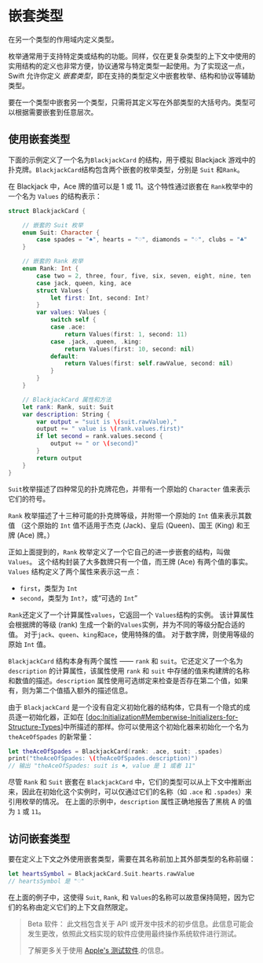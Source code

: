 # 嵌套类型

在另一个类型的作用域内定义类型。

枚举通常用于支持特定类或结构的功能。同样，仅在更复杂类型的上下文中使用的实用结构的定义也非常方便，协议通常与特定类型一起使用。为了实现这一点，Swift 允许你定义 *嵌套类型*，即在支持的类型定义中嵌套枚举、结构和协议等辅助类型。

要在一个类型中嵌套另一个类型，只需将其定义写在外部类型的大括号内。类型可以根据需要嵌套到任意层次。

## 使用嵌套类型

下面的示例定义了一个名为`BlackjackCard` 的结构，用于模拟 Blackjack 游戏中的扑克牌。`BlackjackCard`结构包含两个嵌套的枚举类型，分别是 `Suit` 和`Rank`。

在 Blackjack 中，Ace 牌的值可以是 1 或 11。这个特性通过嵌套在 `Rank`枚举中的一个名为 `Values` 的结构表示：

```swift
struct BlackjackCard {

    // 嵌套的 Suit 枚举
    enum Suit: Character {
        case spades = "♠", hearts = "♡", diamonds = "♢", clubs = "♣"
    }

    // 嵌套的 Rank 枚举
    enum Rank: Int {
        case two = 2, three, four, five, six, seven, eight, nine, ten
        case jack, queen, king, ace
        struct Values {
            let first: Int, second: Int?
        }
        var values: Values {
            switch self {
            case .ace:
                return Values(first: 1, second: 11)
            case .jack, .queen, .king:
                return Values(first: 10, second: nil)
            default:
                return Values(first: self.rawValue, second: nil)
            }
        }
    }

    // BlackjackCard 属性和方法
    let rank: Rank, suit: Suit
    var description: String {
        var output = "suit is \(suit.rawValue),"
        output += " value is \(rank.values.first)"
        if let second = rank.values.second {
            output += " or \(second)"
        }
        return output
    }
}
```

<!--
  - test: `nestedTypes`

  ```swifttest
  -> struct BlackjackCard {
  ---
        // nested Suit enumeration
        enum Suit: Character {
           case spades = "♠", hearts = "♡", diamonds = "♢", clubs = "♣"
        }
  ---
        // nested Rank enumeration
        enum Rank: Int {
           case two = 2, three, four, five, six, seven, eight, nine, ten
           case jack, queen, king, ace
           struct Values {
              let first: Int, second: Int?
           }
           var values: Values {
              switch self {
                 case .ace:
                    return Values(first: 1, second: 11)
                 case .jack, .queen, .king:
                    return Values(first: 10, second: nil)
                 default:
                    return Values(first: self.rawValue, second: nil)
              }
           }
        }
  ---
        // BlackjackCard properties and methods
        let rank: Rank, suit: Suit
        var description: String {
           var output = "suit is \(suit.rawValue),"
           output += " value is \(rank.values.first)"
           if let second = rank.values.second {
              output += " or \(second)"
           }
           return output
        }
     }
  ```
-->

`Suit`枚举描述了四种常见的扑克牌花色，并带有一个原始的  `Character`  值来表示它们的符号。

`Rank` 枚举描述了十三种可能的扑克牌等级，并附带一个原始的 `Int` 值来表示其数值
（这个原始的 `Int` 值不适用于杰克 (Jack)、皇后 (Queen)、国王 (King) 和王牌 (Ace) 牌。）

正如上面提到的，`Rank` 枚举定义了一个它自己的进一步嵌套的结构，叫做 `Values`。
这个结构封装了大多数牌只有一个值，而王牌 (Ace) 有两个值的事实。
`Values` 结构定义了两个属性来表示这一点：

- `first`，类型为 `Int`
- `second`，类型为 `Int?`，或“可选的 `Int`”

`Rank`还定义了一个计算属性`values`，它返回一个 `Values`结构的实例。 该计算属性会根据牌的等级 (rank) 生成一个新的`Values`实例，并为不同的等级分配合适的值。 对于`jack`、`queen`、`king`和`ace`，使用特殊的值。 对于数字牌，则使用等级的原始 `Int` 值。

`BlackjackCard` 结构本身有两个属性 —— `rank` 和 `suit`。它还定义了一个名为 `description` 的计算属性，该属性使用 `rank` 和 `suit` 中存储的值来构建牌的名称和数值的描述。`description` 属性使用可选绑定来检查是否存在第二个值，如果有，则为第二个值插入额外的描述信息。

由于 `BlackjackCard` 是一个没有自定义初始化器的结构体，它具有一个隐式的成员逐一初始化器，正如在 [[doc:Initialization#Memberwise-Initializers-for-Structure-Types](doc:Initialization#Memberwise-Initializers-for-Structure-Types)]中所描述的那样。你可以使用这个初始化器来初始化一个名为 `theAceOfSpades` 的新常量：

```swift
let theAceOfSpades = BlackjackCard(rank: .ace, suit: .spades)
print("theAceOfSpades: \(theAceOfSpades.description)")
// 输出 "theAceOfSpades: suit is ♠, value 是 1 或者 11"
```

<!--
  - test: `nestedTypes`

  ```swifttest
  -> let theAceOfSpades = BlackjackCard(rank: .ace, suit: .spades)
  -> print("theAceOfSpades: \(theAceOfSpades.description)")
  <- theAceOfSpades: suit is ♠, value is 1 or 11
  ```
-->

尽管 `Rank` 和 `Suit` 嵌套在 `BlackjackCard` 中，它们的类型可以从上下文中推断出来，因此在初始化这个实例时，可以仅通过它们的名称（如 `.ace` 和 `.spades`）来引用枚举的情况。
在上面的示例中，`description` 属性正确地报告了黑桃 A 的值为 `1` 或 `11`。

## 访问嵌套类型

要在定义上下文之外使用嵌套类型，需要在其名称前加上其外部类型的名称前缀：

```swift
let heartsSymbol = BlackjackCard.Suit.hearts.rawValue
// heartsSymbol 是 "♡"
```

<!--
  - test: `nestedTypes`

  ```swifttest
  -> let heartsSymbol = BlackjackCard.Suit.hearts.rawValue
  /> heartsSymbol is \"\(heartsSymbol)\"
  </ heartsSymbol is "♡"
  ```
-->

在上面的例子中，这使得 `Suit`, `Rank`, 和 `Values`的名称可以故意保持简短，因为它们的名称由定义它们的上下文自然限定。

> Beta 软件：
> 此文档包含关于 API 或开发中技术的初步信息。此信息可能会发生更改，依照此文档实现的软件应使用最终操作系统软件进行测试。
> 
> 了解更多关于使用 [Apple's 测试软件](https://developer.apple.com/support/beta-software/).的信息。

<!--
This source file is part of the Swift.org open source project

Copyright (c) 2014 - 2022 Apple Inc. and the Swift project authors
Licensed under Apache License v2.0 with Runtime Library Exception

See https://swift.org/LICENSE.txt for license information
See https://swift.org/CONTRIBUTORS.txt for the list of Swift project authors
-->


